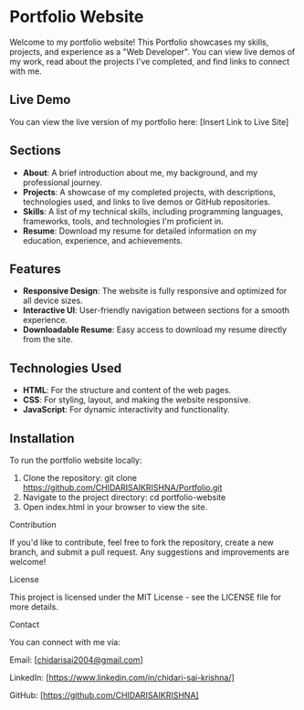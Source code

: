 
# Portfolio Website

Welcome to my portfolio website! This Portfolio showcases my skills, projects, and experience as a  "Web Developer". You can view live demos of my work, read about the projects I've completed, and find links to connect with me.

## Live Demo

You can view the live version of my portfolio here: [Insert Link to Live Site]

## Sections
- **About**: A brief introduction about me, my background, and my professional journey.
- **Projects**: A showcase of my completed projects, with descriptions, technologies used, and links to live demos or GitHub repositories.
- **Skills**: A list of my technical skills, including programming languages, frameworks, tools, and technologies I'm proficient in.
- **Resume**: Download my resume for detailed information on my education, experience, and achievements.

## Features

- **Responsive Design**: The website is fully responsive and optimized for all device sizes.
- **Interactive UI**: User-friendly navigation between sections for a smooth experience.
- **Downloadable Resume**: Easy access to download my resume directly from the site.


## Technologies Used

- **HTML**: For the structure and content of the web pages.
- **CSS**: For styling, layout, and making the website responsive.
- **JavaScript**:  For dynamic interactivity and functionality.


## Installation

To run the portfolio website locally:

1. Clone the repository:
   git clone https://github.com/CHIDARISAIKRISHNA/Portfolio.git
2. Navigate to the project directory:
   cd portfolio-website
3. Open index.html in your browser to view the site.

Contribution

If you'd like to contribute, feel free to fork the repository, create a new branch, and submit a pull request. Any suggestions and improvements are welcome!

License

This project is licensed under the MIT License - see the LICENSE file for more details.

Contact

You can connect with me via:

Email: [chidarisai2004@gmail.com]

LinkedIn: [https://www.linkedin.com/in/chidari-sai-krishna/]

GitHub: [https://github.com/CHIDARISAIKRISHNA]





